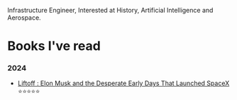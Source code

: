 Infrastructure Engineer, Interested at History, Artificial Intelligence and Aerospace.

# Books I've read

### 2024
- [Liftoff : Elon Musk and the Desperate Early Days That Launched SpaceX](https://book.douban.com/subject/35390591/) ⭐⭐⭐⭐⭐
